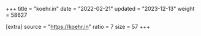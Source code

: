 +++
title = "koehr.in"
date = "2022-02-21"
updated = "2023-12-13"
weight = 58627

[extra]
source = "https://koehr.in"
ratio = 7
size = 57
+++
